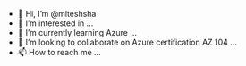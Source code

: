 - 👋 Hi, I’m @miteshsha
- 👀 I’m interested in ...
- 🌱 I’m currently learning Azure ...
- 💞️ I’m looking to collaborate on Azure certification AZ 104 ...
- 📫 How to reach me ...

<!---
miteshsha/miteshsha is a ✨ special ✨ repository because its `README.md` (this file) appears on your GitHub profile.
You can click the Preview link to take a look at your changes.
--->
